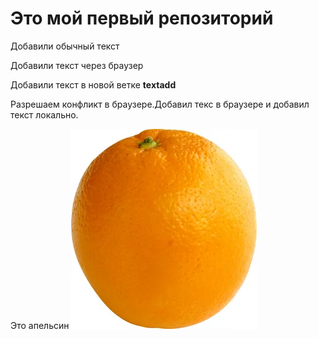 # Это мой первый репозиторий

Добавили обычный текст

Добавили текст через браузер

Добавили текст в новой ветке **textadd**

Разрешаем конфликт в браузере.Добавил текс в браузере и добавил текст локально.

Это апельсин
![Апельсин](orange.jpg)